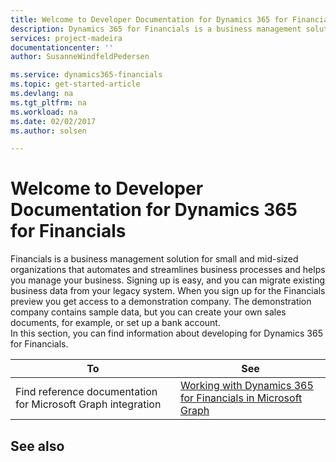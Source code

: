 ```yaml
---
title: Welcome to Developer Documentation for Dynamics 365 for Financials | Microsoft Docs
description: Dynamics 365 for Financials is a business management solution for small and mid-sized organizations that automates and streamlines business processes and helps you manage your business. Signing up is easy, and you can migrate existing business data from your legacy system.
services: project-madeira
documentationcenter: ''
author: SusanneWindfeldPedersen

ms.service: dynamics365-financials
ms.topic: get-started-article
ms.devlang: na
ms.tgt_pltfrm: na
ms.workload: na
ms.date: 02/02/2017
ms.author: solsen

---
```

# Welcome to Developer Documentation for Dynamics 365 for Financials
Financials is a business management solution for small and mid-sized organizations that automates and streamlines business processes and helps you manage your business. Signing up is easy, and you can migrate existing business data from your legacy system.
When you sign up for the Financials preview you get access to a demonstration company. The demonstration company contains sample data, but you can create your own sales documents, for example, or set up a bank account.  
In this section, you can find information about developing for Dynamics 365 for Financials.


|To |See |
|---|----|
|Find reference documentation for Microsoft Graph integration|[Working with Dynamics 365 for Financials in Microsoft Graph](dynamics_overview.md)|

## See also
<!--
[Working With Financials](../financials/ui-work-product.md)  
[Setting Up Financials](../financials/setup.md)  
[Customizing Financials Using Extensions](../financials/ui-extensions.md)
-->  
